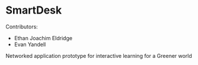 SmartDesk
=========

Contributors:
* Ethan Joachim Eldridge
* Evan Yandell


 Networked application prototype for interactive learning for a Greener world

